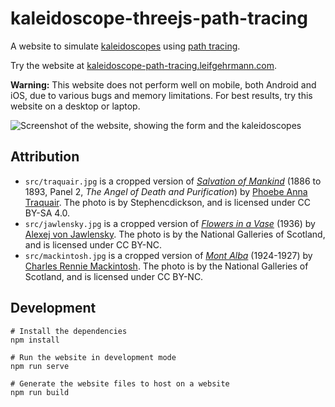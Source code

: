 # kaleidoscope-threejs-path-tracing

A website to simulate [kaleidoscopes](https://en.wikipedia.org/wiki/Kaleidoscope) using [path tracing](https://en.wikipedia.org/wiki/Path_tracing).

Try the website at [kaleidoscope-path-tracing.leifgehrmann.com](https://kaleidoscope-path-tracing.leifgehrmann.com/).

**Warning:** This website does not perform well on mobile, both Android and iOS, due to various bugs and memory limitations. For best results, try this website on a desktop or laptop.

![Screenshot of the website, showing the form and the kaleidoscopes](./example.png)

## Attribution

* `src/traquair.jpg` is a cropped version of [_Salvation of Mankind_](https://commons.wikimedia.org/wiki/File:Salvation_of_Mankind_(detail)_by_Phoebe_Anna_Traquair_1886_to_1893.jpg) (1886 to 1893, Panel 2, _The Angel of Death and Purification_) by [Phoebe Anna Traquair](https://en.wikipedia.org/wiki/Phoebe_Anna_Traquair). The photo is by Stephencdickson, and is licensed under CC BY-SA 4.0. 
* `src/jawlensky.jpg` is a cropped version of [_Flowers in a Vase_](https://www.nationalgalleries.org/art-and-artists/113683) (1936) by [Alexej von Jawlensky](https://en.wikipedia.org/wiki/Alexej_von_Jawlensky). The photo is by the National Galleries of Scotland, and is licensed under CC BY-NC. 
* `src/mackintosh.jpg` is a cropped version of [_Mont Alba_](https://www.nationalgalleries.org/art-and-artists/1652) (1924-1927) by [Charles Rennie Mackintosh](https://en.wikipedia.org/wiki/Charles_Rennie_Mackintosh). The photo is by the National Galleries of Scotland, and is licensed under CC BY-NC. 

## Development

```shell
# Install the dependencies
npm install

# Run the website in development mode
npm run serve

# Generate the website files to host on a website
npm run build
```
